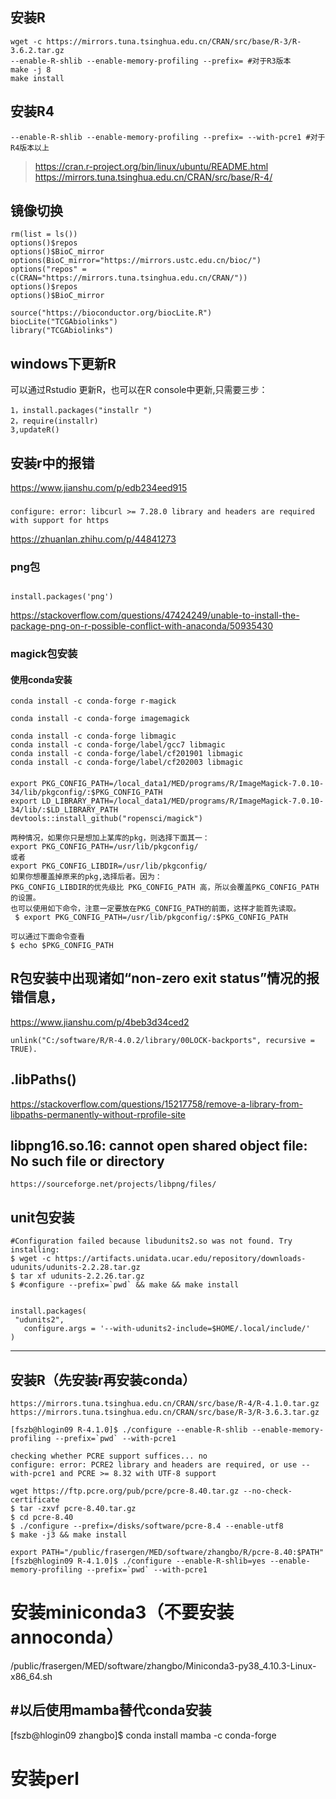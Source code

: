 ## 安装R
```
wget -c https://mirrors.tuna.tsinghua.edu.cn/CRAN/src/base/R-3/R-3.6.2.tar.gz
--enable-R-shlib --enable-memory-profiling --prefix= #对于R3版本
make -j 8
make install 
```

## 安装R4
```
--enable-R-shlib --enable-memory-profiling --prefix= --with-pcre1 #对于R4版本以上
```
> https://cran.r-project.org/bin/linux/ubuntu/README.html
> https://mirrors.tuna.tsinghua.edu.cn/CRAN/src/base/R-4/

## 镜像切换

```
rm(list = ls()) 
options()$repos 
options()$BioC_mirror
options(BioC_mirror="https://mirrors.ustc.edu.cn/bioc/")
options("repos" = c(CRAN="https://mirrors.tuna.tsinghua.edu.cn/CRAN/"))
options()$repos 
options()$BioC_mirror

source("https://bioconductor.org/biocLite.R")
biocLite("TCGAbiolinks")
library("TCGAbiolinks")
```

## windows下更新R
可以通过Rstudio 更新R，也可以在R console中更新,只需要三步：
```
1，install.packages("installr ")
2，require(installr)
3,updateR()
```

## 安装r中的报错
https://www.jianshu.com/p/edb234eed915

### 
```
configure: error: libcurl >= 7.28.0 library and headers are required with support for https
```
https://zhuanlan.zhihu.com/p/44841273

### png包 
```

install.packages('png')
```
https://stackoverflow.com/questions/47424249/unable-to-install-the-package-png-on-r-possible-conflict-with-anaconda/50935430

###  magick包安装
#### 使用conda安装
```
conda install -c conda-forge r-magick

conda install -c conda-forge imagemagick

conda install -c conda-forge libmagic
conda install -c conda-forge/label/gcc7 libmagic
conda install -c conda-forge/label/cf201901 libmagic
conda install -c conda-forge/label/cf202003 libmagic
```
#### 
```
export PKG_CONFIG_PATH=/local_data1/MED/programs/R/ImageMagick-7.0.10-34/lib/pkgconfig/:$PKG_CONFIG_PATH
export LD_LIBRARY_PATH=/local_data1/MED/programs/R/ImageMagick-7.0.10-34/lib/:$LD_LIBRARY_PATH
devtools::install_github("ropensci/magick")
```

```
两种情况，如果你只是想加上某库的pkg，则选择下面其一：
export PKG_CONFIG_PATH=/usr/lib/pkgconfig/ 
或者 
export PKG_CONFIG_LIBDIR=/usr/lib/pkgconfig/ 
如果你想覆盖掉原来的pkg,选择后者。因为：
PKG_CONFIG_LIBDIR的优先级比 PKG_CONFIG_PATH 高，所以会覆盖PKG_CONFIG_PATH的设置。
也可以使用如下命令，注意一定要放在PKG_CONFIG_PATH的前面，这样才能首先读取。
 $ export PKG_CONFIG_PATH=/usr/lib/pkgconfig/:$PKG_CONFIG_PATH
 
可以通过下面命令查看
$ echo $PKG_CONFIG_PATH
```

## R包安装中出现诸如“non-zero exit status”情况的报错信息，
https://www.jianshu.com/p/4beb3d34ced2
```
unlink("C:/software/R/R-4.0.2/library/00LOCK-backports", recursive = TRUE).

```

## .libPaths()
https://stackoverflow.com/questions/15217758/remove-a-library-from-libpaths-permanently-without-rprofile-site

##   libpng16.so.16: cannot open shared object file: No such file or directory
```
https://sourceforge.net/projects/libpng/files/
```

## unit包安装
```
#Configuration failed because libudunits2.so was not found. Try installing:
$ wget -c https://artifacts.unidata.ucar.edu/repository/downloads-udunits/udunits-2.2.28.tar.gz
$ tar xf udunits-2.2.26.tar.gz
$ #configure --prefix=`pwd` && make && make install


install.packages(
 "udunits2",
   configure.args = '--with-udunits2-include=$HOME/.local/include/'
)
```

---
## 安装R（先安装r再安装conda）
```
https://mirrors.tuna.tsinghua.edu.cn/CRAN/src/base/R-4/R-4.1.0.tar.gz 
https://mirrors.tuna.tsinghua.edu.cn/CRAN/src/base/R-3/R-3.6.3.tar.gz
```

```
[fszb@hlogin09 R-4.1.0]$ ./configure --enable-R-shlib --enable-memory-profiling --prefix=`pwd` --with-pcre1

```

```
checking whether PCRE support suffices... no
configure: error: PCRE2 library and headers are required, or use --with-pcre1 and PCRE >= 8.32 with UTF-8 support
```

```
wget https://ftp.pcre.org/pub/pcre/pcre-8.40.tar.gz --no-check-certificate
$ tar -zxvf pcre-8.40.tar.gz
$ cd pcre-8.40
$ ./configure --prefix=/disks/software/pcre-8.4 --enable-utf8
$ make -j3 && make install

export PATH="/public/frasergen/MED/software/zhangbo/R/pcre-8.40:$PATH"
[fszb@hlogin09 R-4.1.0]$ ./configure --enable-R-shlib=yes --enable-memory-profiling --prefix=`pwd` --with-pcre1
```

# 安装miniconda3（不要安装annoconda）
/public/frasergen/MED/software/zhangbo/Miniconda3-py38_4.10.3-Linux-x86_64.sh

## #以后使用mamba替代conda安装
[fszb@hlogin09 zhangbo]$ conda install mamba -c conda-forge



# 安装perl